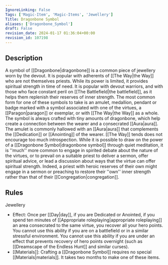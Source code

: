 ```yaml
---
IgnoreLinking: False
Tags: ['Magic-Item', 'Magic-Items', 'Jewellery']
Title: Dragonbone Symbol
aliases: ['Dragonbone_Symbol']
draft: False
revision_date: 2024-01-17 01:36:04+00:00
revision_id: 107198
---
```


## Description
A symbol of [[Dragonbone|dragonbone]] is a common piece of jewellery worn by the devout. It is popular with adherents of [[The Way|the Way]] who are not themselves priests. While its power is limited, it provides spiritual strength in time of need. It is popular with devout warriors, and with those who face constant peril on [[The Battlefield|the battlefield]], as it helps them replenish their reserves of inner strength.
The most common form for one of these symbols to take is an amulet, medallion, pendant or badge marked with a symbol associated with one of the virtues, a [[Paragon|paragon]] or exemplar, or with [[The Way|the Way]] as a whole. The symbol is always crafted with tiny amounts of dragonbone, which help create a connection between the wearer and a consecrated [[Aura|aura]]. The amulet is commonly hallowed with an [[Aura|aura]] that complements the [[Dedication]] or [[Anointing]] of the wearer.
[[The Way]] tends does not encourage too much introspection. While it is possible to draw on the power of a [[Dragonbone Symbol|dragonbone symbol]] through quiet meditation, it is ''much'' more common to engage in spirited debate about the nature of the virtues, or to prevail on a suitable priest to deliver a sermon, offer spiritual advice, or lead a discussion about ways that the virtue can offer spiritual strength. Indeed, a priest with heroic reserves of their own might engage in a sermon or preaching to restore their ''own'' inner strength rather than that of their [[Congregation|congregation]].
## Rules
Jewellery
* Effect: Once per [[Day|day]], if you are Dedicated or Anointed, if you spend ten minutes of [[Appropriate roleplaying|appropriate roleplaying]] an area consecrated to the same virtue, you recover all your hero points. You cannot use this ability if you are on a battlefield or in a similar stressful environment. You cannot use this ability if you are under an effect that prevents recovery of hero points overnight (such as [[Dreamscape of the Endless Hunt]] and similar curses). 
* [[Materials]]: Crafting a [[Dragonbone Symbol]] requires no special [[Materials|materials]]. It takes two months to make one of these items.